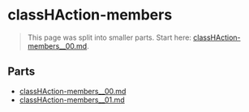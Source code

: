 # classHAction-members

> This page was split into smaller parts. Start here: [classHAction-members__00.md](classHAction-members__00.md).

## Parts

- [classHAction-members__00.md](classHAction-members__00.md)
- [classHAction-members__01.md](classHAction-members__01.md)
